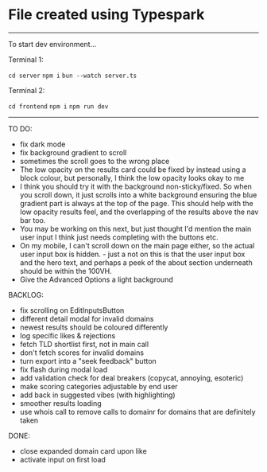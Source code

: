 # File created using Typespark

---

To start dev environment...

Terminal 1:

`cd server`
`npm i`
`bun --watch server.ts`

Terminal 2:

`cd frontend`
`npm i`
`npm run dev`

---

TO DO:

- fix dark mode
- fix background gradient to scroll
- sometimes the scroll goes to the wrong place
- ⁠The low opacity on the results card could be fixed by instead using a block colour, but personally, I think the low opacity looks okay to me
- ⁠I think you should try it with the background non-sticky/fixed. So when you scroll down, it just scrolls into a white background ensuring the blue gradient part is always at the top of the page. This should help with the low opacity results feel, and the overlapping of the results above the nav bar too.
- ⁠You may be working on this next, but just thought I'd mention the main user input I think just needs completing with the buttons etc.
- ⁠On my mobile, I can't scroll down on the main page either, so the actual user input box is hidden. - just a not on this is that the user input box and the hero text, and perhaps a peek of the about section underneath should be within the 100VH.
- Give the Advanced Options a light background

BACKLOG:

- fix scrolling on EditInputsButton
- different detail modal for invalid domains
- newest results should be coloured differently
- log specific likes & rejections
- fetch TLD shortlist first, not in main call
- don't fetch scores for invalid domains
- turn export into a "seek feedback" button
- fix flash during modal load
- add validation check for deal breakers (copycat, annoying, esoteric)
- make scoring categories adjustable by end user
- add back in suggested vibes (with highlighting)
- smoother results loading
- use whois call to remove calls to domainr for domains that are definitely taken

DONE:

- close expanded domain card upon like
- activate input on first load
